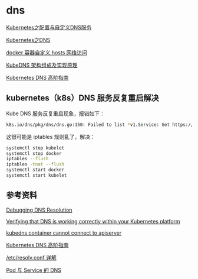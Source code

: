 # dns

[Kubernetes之配置与自定义DNS服务](https://blog.csdn.net/dkfajsldfsdfsd/article/details/81218480)

[Kubernetes之DNS](https://blog.csdn.net/dkfajsldfsdfsd/article/details/81209150)

[docker 容器自定义 hosts 网络访问](https://www.chenyudong.com/archives/docker-custom-hosts-network-via-dns.html)

[KubeDNS 架构组成及实现原理](https://hansedong.github.io/2018/11/22/10/)

[Kubernetes DNS 高阶指南](https://juejin.im/entry/5b84a90f51882542e60663cc)

## kubernetes（k8s）DNS 服务反复重启解决

Kube DNS 服务反复重启现象，报错如下：

```sh
k8s.io/dns/pkg/dns/dns.go:150: Failed to list *v1.Service: Get https://10.96.0.1:443/api/v1/services?resourceVersion=0: dial tcp 10.96.0.1:443: getsockopt: no route to host
```

这很可能是 iptables 规则乱了，解决：

```sh
systemctl stop kubelet
systemctl stop docker
iptables --flush
iptables -tnat --flush
systemctl start docker
systemctl start kubelet
```

## 参考资料

[Debugging DNS Resolution](https://kubernetes.io/docs/tasks/administer-cluster/dns-debugging-resolution/)

[Verifying that DNS is working correctly within your Kubernetes platform](https://www.ibm.com/support/knowledgecenter/en/SSYGQH_6.0.0/admin/install/cp_prereq_kubernetes_dns.html)

[kubedns container cannot connect to apiserver](https://github.com/kubernetes/kubeadm/issues/193)

[Kubernetes DNS 高阶指南](http://www.jintiankansha.me/t/Js1R84GGAl)

[/etc/resolv.conf 详解](https://www.cnblogs.com/pzk7788/p/10455150.html)

[Pod 与 Service 的 DNS](https://kubernetes.io/zh/docs/concepts/services-networking/dns-pod-service/)
